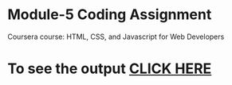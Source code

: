 # Module-5 Coding Assignment

Coursera course: HTML, CSS, and Javascript for Web Developers

# To see the output [CLICK HERE](https://dharmik111.github.io/coursera/site/module_5_solution/index.html)
